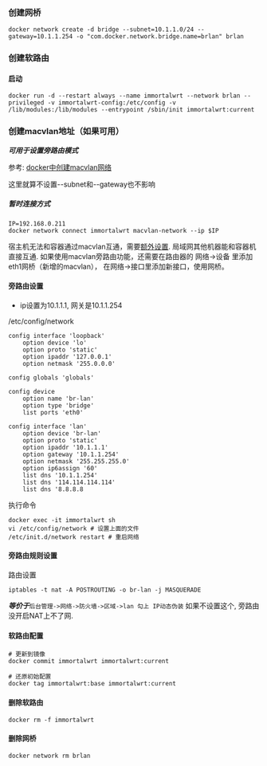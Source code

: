 ### 创建网桥

```shell
docker network create -d bridge --subnet=10.1.1.0/24 --gateway=10.1.1.254 -o "com.docker.network.bridge.name=brlan" brlan
```

### 创建软路由

#### 启动
```shell
docker run -d --restart always --name immortalwrt --network brlan --privileged -v immortalwrt-config:/etc/config -v /lib/modules:/lib/modules --entrypoint /sbin/init immortalwrt:current
```

### 创建macvlan地址（如果可用）
***可用于设置旁路由模式***

参考: [docker中创建macvlan网络](../../Linux/macvlan.md#docker中创建-macvlan网络)

这里就算不设置--subnet和--gateway也不影响

##### 暂时连接方式
```shell
IP=192.168.0.211
docker network connect immortalwrt macvlan-network --ip $IP
```
宿主机无法和容器通过macvlan互通，需要[额外设置](../../Linux/macvlan.md#创建macvlan网络). 局域网其他机器能和容器机直接互通.
如果使用macvlan旁路由功能，还需要在路由器的 网络->设备 里添加eth1网桥（新增的macvlan）， 在网络->接口里添加新接口，使用网桥。

#### 旁路由设置

* ip设置为10.1.1.1, 网关是10.1.1.254

/etc/config/network
```
config interface 'loopback'
	option device 'lo'
	option proto 'static'
	option ipaddr '127.0.0.1'
	option netmask '255.0.0.0'

config globals 'globals'

config device
	option name 'br-lan'
	option type 'bridge'
	list ports 'eth0'

config interface 'lan'
	option device 'br-lan'
	option proto 'static'
	option ipaddr '10.1.1.1'
	option gateway '10.1.1.254'
	option netmask '255.255.255.0'
	option ip6assign '60'
	list dns '10.1.1.254'
	list dns '114.114.114.114'
	list dns '8.8.8.8
```

执行命令
```shell
docker exec -it immortalwrt sh
vi /etc/config/network # 设置上面的文件
/etc/init.d/network restart # 重启网络
```

#### 旁路由规则设置
路由设置
```shell
iptables -t nat -A POSTROUTING -o br-lan -j MASQUERADE
```
***等价于***```后台管理->网络->防火墙->区域->lan 勾上 IP动态伪装```
如果不设置这个, 旁路由没开启NAT上不了网.

#### 软路由配置
```shell
# 更新到镜像
docker commit immortalwrt immortalwrt:current

# 还原初始配置
docker tag immortalwrt:base immortalwrt:current
```

#### 删除软路由
```shell
docker rm -f immortalwrt
```

#### 删除网桥
```shell
docker network rm brlan
```